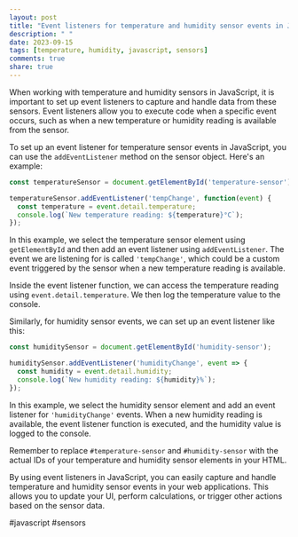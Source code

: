 ```yaml
---
layout: post
title: "Event listeners for temperature and humidity sensor events in JavaScript"
description: " "
date: 2023-09-15
tags: [temperature, humidity, javascript, sensors]
comments: true
share: true
---
```


When working with temperature and humidity sensors in JavaScript, it is important to set up event listeners to capture and handle data from these sensors. Event listeners allow you to execute code when a specific event occurs, such as when a new temperature or humidity reading is available from the sensor.

To set up an event listener for temperature sensor events in JavaScript, you can use the `addEventListener` method on the sensor object. Here's an example:

```javascript
const temperatureSensor = document.getElementById('temperature-sensor');

temperatureSensor.addEventListener('tempChange', function(event) {
  const temperature = event.detail.temperature;
  console.log(`New temperature reading: ${temperature}°C`);
});
```

In this example, we select the temperature sensor element using `getElementById` and then add an event listener using `addEventListener`. The event we are listening for is called `'tempChange'`, which could be a custom event triggered by the sensor when a new temperature reading is available.

Inside the event listener function, we can access the temperature reading using `event.detail.temperature`. We then log the temperature value to the console.

Similarly, for humidity sensor events, we can set up an event listener like this:

```javascript
const humiditySensor = document.getElementById('humidity-sensor');

humiditySensor.addEventListener('humidityChange', event => {
  const humidity = event.detail.humidity;
  console.log(`New humidity reading: ${humidity}%`);
});
```

In this example, we select the humidity sensor element and add an event listener for `'humidityChange'` events. When a new humidity reading is available, the event listener function is executed, and the humidity value is logged to the console.

Remember to replace `#temperature-sensor` and `#humidity-sensor` with the actual IDs of your temperature and humidity sensor elements in your HTML.

By using event listeners in JavaScript, you can easily capture and handle temperature and humidity sensor events in your web applications. This allows you to update your UI, perform calculations, or trigger other actions based on the sensor data.

#javascript #sensors